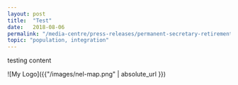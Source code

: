 ```yaml
---
layout: post
title:  "Test"
date:   2018-08-06
permalink: "/media-centre/press-releases/permanent-secretary-retirements-and-appointment-1-june-2018"
topic: "population, integration"
---
```


testing content

![My Logo]({{"/images/nel-map.png" | absolute_url }})
